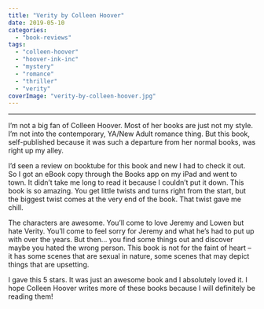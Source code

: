 ```yaml
---
title: "Verity by Colleen Hoover"
date: 2019-05-10
categories: 
  - "book-reviews"
tags: 
  - "colleen-hoover"
  - "hoover-ink-inc"
  - "mystery"
  - "romance"
  - "thriller"
  - "verity"
coverImage: "verity-by-colleen-hoover.jpg"
---
```


* * *

I’m not a big fan of Colleen Hoover. Most of her books are just not my style. I’m not into the contemporary, YA/New Adult romance thing. But this book, self-published because it was such a departure from her normal books, was right up my alley.

I’d seen a review on booktube for this book and new I had to check it out. So I got an eBook copy through the Books app on my iPad and went to town. It didn’t take me long to read it because I couldn’t put it down. This book is so amazing. You get little twists and turns right from the start, but the biggest twist comes at the very end of the book. That twist gave me chill.

The characters are awesome. You’ll come to love Jeremy and Lowen but hate Verity. You’ll come to feel sorry for Jeremy and what he’s had to put up with over the years. But then… you find some things out and discover maybe you hated the wrong person. This book is not for the faint of heart – it has some scenes that are sexual in nature, some scenes that may depict things that are upsetting.

I gave this 5 stars. It was just an awesome book and I absolutely loved it. I hope Colleen Hoover writes more of these books because I will definitely be reading them!
